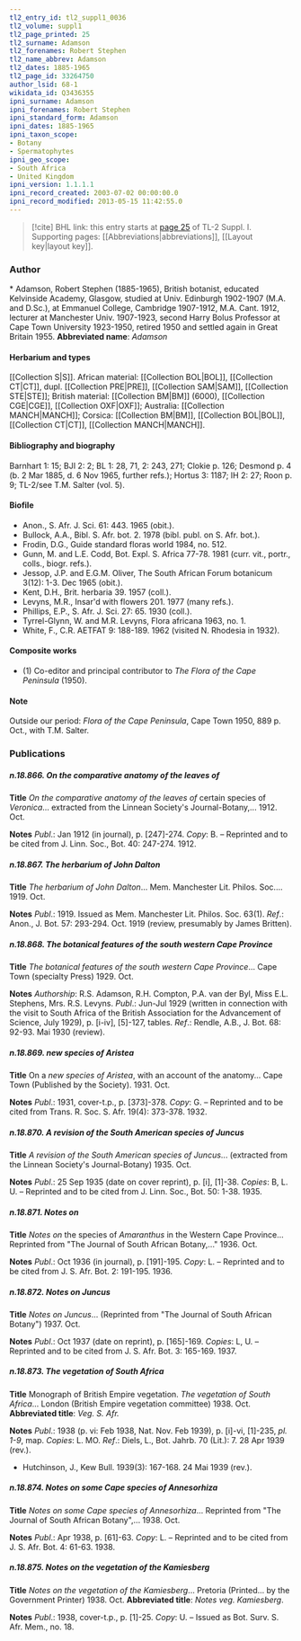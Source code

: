 ```yaml
---
tl2_entry_id: tl2_suppl1_0036
tl2_volume: suppl1
tl2_page_printed: 25
tl2_surname: Adamson
tl2_forenames: Robert Stephen
tl2_name_abbrev: Adamson
tl2_dates: 1885-1965
tl2_page_id: 33264750
author_lsid: 68-1
wikidata_id: Q3436355
ipni_surname: Adamson
ipni_forenames: Robert Stephen
ipni_standard_form: Adamson
ipni_dates: 1885-1965
ipni_taxon_scope: 
- Botany
- Spermatophytes
ipni_geo_scope: 
- South Africa
- United Kingdom
ipni_version: 1.1.1.1
ipni_record_created: 2003-07-02 00:00:00.0
ipni_record_modified: 2013-05-15 11:42:55.0
---
```



> [!cite] BHL link: this entry starts at [page 25](https://www.biodiversitylibrary.org/page/33264750) of TL-2 Suppl. I.
> Supporting pages: [[Abbreviations|abbreviations]], [[Layout key|layout key]].

### Author

\* Adamson, Robert Stephen (1885-1965), British botanist, educated Kelvinside Academy, Glasgow, studied at Univ. Edinburgh 1902-1907 (M.A. and D.Sc.), at Emmanuel College, Cambridge 1907-1912, M.A. Cant. 1912, lecturer at Manchester Univ. 1907-1923, second Harry Bolus Professor at Cape Town University 1923-1950, retired 1950 and settled again in Great Britain 1955. 
**Abbreviated name**: *Adamson*

#### Herbarium and types

[[Collection S|S]]. African material: [[Collection BOL|BOL]], [[Collection CT|CT]], dupl. [[Collection PRE|PRE]], [[Collection SAM|SAM]], [[Collection STE|STE]]; British material: [[Collection BM|BM]] (6000), [[Collection CGE|CGE]], [[Collection OXF|OXF]]; Australia: [[Collection MANCH|MANCH]]; Corsica: [[Collection BM|BM]], [[Collection BOL|BOL]], [[Collection CT|CT]], [[Collection MANCH|MANCH]].

#### Bibliography and biography

Barnhart 1: 15; BJI 2: 2; BL 1: 28, 71, 2: 243, 271; Clokie p. 126; Desmond p. 4 (b. 2 Mar 1885, d. 6 Nov 1965, further refs.); Hortus 3: 1187; IH 2: 27; Roon p. 9; TL-2/see T.M. Salter (vol. 5).

#### Biofile

- Anon., S. Afr. J. Sci. 61: 443. 1965 (obit.).
- Bullock, A.A., Bibl. S. Afr. bot. 2. 1978 (bibl. publ. on S. Afr. bot.).
- Frodin, D.G., Guide standard floras world 1984, no. 512.
- Gunn, M. and L.E. Codd, Bot. Expl. S. Africa 77-78. 1981 (curr. vit., portr., colls., biogr. refs.).
- Jessop, J.P. and E.G.M. Oliver, The South African Forum botanicum 3(12): 1-3. Dec 1965 (obit.).
- Kent, D.H., Brit. herbaria 39. 1957 (coll.).
- Levyns, M.R., Insar'd with flowers 201. 1977 (many refs.).
- Phillips, E.P., S. Afr. J. Sci. 27: 65. 1930 (coll.).
- Tyrrel-Glynn, W. and M.R. Levyns, Flora africana 1963, no. 1.
- White, F., C.R. AETFAT 9: 188-189. 1962 (visited N. Rhodesia in 1932).

#### Composite works

- (1) Co-editor and principal contributor to *The Flora of the Cape Peninsula* (1950).

#### Note

Outside our period: *Flora of the Cape Peninsula*, Cape Town 1950, 889 p. Oct., with T.M. Salter.

### Publications

##### n.18.866. On the comparative anatomy of the leaves of

**Title**
*On the comparative anatomy of the leaves of* certain species of *Veronica*... extracted from the Linnean Society's Journal-Botany,... 1912. Oct.

**Notes**
*Publ*.: Jan 1912 (in journal), p. \[247\]-274. *Copy*: B. – Reprinted and to be cited from J. Linn. Soc., Bot. 40: 247-274. 1912.

##### n.18.867. The herbarium of John Dalton

**Title**
*The herbarium of John Dalton*... Mem. Manchester Lit. Philos. Soc.... 1919. Oct.

**Notes**
*Publ*.: 1919. Issued as Mem. Manchester Lit. Philos. Soc. 63(1).
*Ref*.: Anon., J. Bot. 57: 293-294. Oct. 1919 (review, presumably by James Britten).

##### n.18.868. The botanical features of the south western Cape Province

**Title**
*The botanical features of the south western Cape Province*... Cape Town (specialty Press) 1929. Oct.

**Notes**
*Authorship*: R.S. Adamson, R.H. Compton, P.A. van der Byl, Miss E.L. Stephens, Mrs. R.S. Levyns.
*Publ*.: Jun-Jul 1929 (written in connection with the visit to South Africa of the British Association for the Advancement of Science, July 1929), p. \[i-iv\], \[5\]-127, tables.
*Ref*.: Rendle, A.B., J. Bot. 68: 92-93. Mai 1930 (review).

##### n.18.869. new species of Aristea

**Title**
On a *new species of Aristea*, with an account of the anatomy... Cape Town (Published by the Society). 1931. Oct.

**Notes**
*Publ*.: 1931, cover-t.p., p. \[373\]-378. *Copy*: G. – Reprinted and to be cited from Trans. R. Soc. S. Afr. 19(4): 373-378. 1932.

##### n.18.870. A revision of the South American species of Juncus

**Title**
*A revision of the South American species of Juncus*... (extracted from the Linnean Society's Journal-Botany) 1935. Oct.

**Notes**
*Publ*.: 25 Sep 1935 (date on cover reprint), p. \[i\], \[1\]-38. *Copies*: B, L. U. – Reprinted and to be cited from J. Linn. Soc., Bot. 50: 1-38. 1935.

##### n.18.871. Notes on

**Title**
*Notes on* the species of *Amaranthus* in the Western Cape Province... Reprinted from "The Journal of South African Botany,..." 1936. Oct.

**Notes**
*Publ*.: Oct 1936 (in journal), p. \[191\]-195. *Copy*: L. – Reprinted and to be cited from J. S. Afr. Bot. 2: 191-195. 1936.

##### n.18.872. Notes on Juncus

**Title**
*Notes on Juncus*... (Reprinted from "The Journal of South African Botany") 1937. Oct.

**Notes**
*Publ*.: Oct 1937 (date on reprint), p. \[165\]-169. *Copies*: L, U. – Reprinted and to be cited from J. S. Afr. Bot. 3: 165-169. 1937.

##### n.18.873. The vegetation of South Africa

**Title**
Monograph of British Empire vegetation. *The vegetation of South Africa*... London (British Empire vegetation committee) 1938. Oct.
**Abbreviated title**: *Veg. S. Afr.*

**Notes**
*Publ*.: 1938 (p. vi: Feb 1938, Nat. Nov. Feb 1939), p. \[i\]-vi, \[1\]-235, *pl. 1-9*, map. *Copies*: L. MO.
*Ref*.: Diels, L., Bot. Jahrb. 70 (Lit.): 7. 28 Apr 1939 (rev.).
- Hutchinson, J., Kew Bull. 1939(3): 167-168. 24 Mai 1939 (rev.).

##### n.18.874. Notes on some Cape species of Annesorhiza

**Title**
*Notes on some Cape species of Annesorhiza*... Reprinted from "The Journal of South African Botany",... 1938. Oct.

**Notes**
*Publ*.: Apr 1938, p. \[61\]-63. *Copy*: L. – Reprinted and to be cited from J. S. Afr. Bot. 4: 61-63. 1938.

##### n.18.875. Notes on the vegetation of the Kamiesberg

**Title**
*Notes on the vegetation of the Kamiesberg*... Pretoria (Printed... by the Government Printer) 1938. Oct.
**Abbreviated title**: *Notes veg. Kamiesberg*.

**Notes**
*Publ*.: 1938, cover-t.p., p. \[1\]-25. *Copy*: U. – Issued as Bot. Surv. S. Afr. Mem., no. 18.

